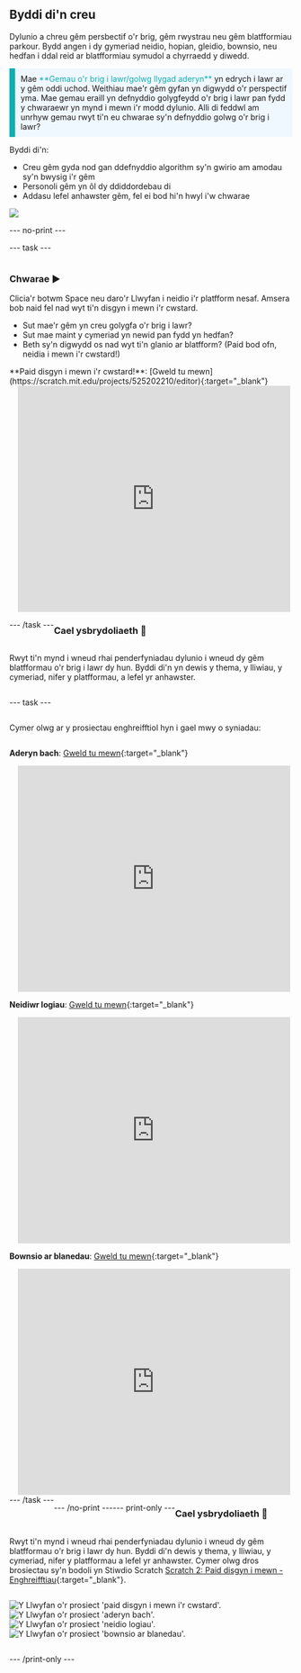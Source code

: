 ## Byddi di'n creu

Dylunio a chreu gêm persbectif o'r brig, gêm rwystrau neu gêm blatfformiau parkour. Bydd angen i dy gymeriad neidio, hopian, gleidio, bownsio, neu hedfan i ddal reid ar blatfformiau symudol a chyrraedd y diwedd.

<p style="border-left: solid; border-width:10px; border-color: #0faeb0; background-color: aliceblue; padding: 10px;">
Mae <span style="color: #0faeb0">**Gemau o'r brig i lawr/golwg llygad aderyn**</span> yn edrych i lawr ar y gêm oddi uchod. Weithiau mae'r gêm gyfan yn digwydd o'r perspectif yma. Mae gemau eraill yn defnyddio golygfeydd o'r brig i lawr pan fydd y chwaraewr yn mynd i mewn i'r modd dylunio. Alli di feddwl am unrhyw gemau rwyt ti'n eu chwarae sy'n defnyddio golwg o'r brig i lawr? 
</p>

Byddi di'n:
+ Creu gêm gyda nod gan ddefnyddio algorithm sy'n gwirio am amodau sy'n bwysig i'r gêm
+ Personoli gêm yn ôl dy ddiddordebau di
+ Addasu lefel anhawster gêm, fel ei bod hi'n hwyl i'w chwarae

![](images/example-strip.png)

--- no-print ---

--- task ---

<div style="display: flex; flex-wrap: wrap">
<div style="flex-basis: 175px; flex-grow: 1">  

### Chwarae ▶️ 

Clicia'r botwm Space neu daro'r Llwyfan i neidio i'r platfform nesaf. Amsera bob naid fel nad wyt ti'n disgyn i mewn i'r cwstard.

+ Sut mae'r gêm yn creu golygfa o'r brig i lawr? 
+ Sut mae maint y cymeriad yn newid pan fydd yn hedfan? 
+ Beth sy'n digwydd os nad wyt ti'n glanio ar blatfform? (Paid bod ofn, neidia i mewn i'r cwstard!)

</div>

<div>
**Paid disgyn i mewn i'r cwstard!**: [Gweld tu mewn](https://scratch.mit.edu/projects/525202210/editor){:target="_blank"}
<div class="scratch-preview" style="margin-left: 15px;">
  <iframe allowtransparency="true" width="485" height="402" src="https://scratch.mit.edu/projects/embed/525202210/?autostart=false" frameborder="0"></iframe>
</div>

</div>

--- /task ---

### Cael ysbrydoliaeth 💭

Rwyt ti'n mynd i wneud rhai penderfyniadau dylunio i wneud dy gêm blatfformau o'r brig i lawr dy hun. Byddi di'n yn dewis y thema, y lliwiau, y cymeriad, nifer y platfformau, a lefel yr anhawster.

--- task ---

Cymer olwg ar y prosiectau enghreifftiol hyn i gael mwy o syniadau:

**Aderyn bach**: [Gweld tu mewn](https://scratch.mit.edu/projects/525236983/editor){:target="_blank"}
<div class="scratch-preview" style="margin-left: 15px;">
  <iframe allowtransparency="true" width="485" height="402" src="https://scratch.mit.edu/projects/embed/525236983/?autostart=false" frameborder="0"></iframe>
</div>

**Neidiwr logiau**: [Gweld tu mewn](https://scratch.mit.edu/projects/525236345/editor){:target="_blank"}
<div class="scratch-preview" style="margin-left: 15px;">
  <iframe allowtransparency="true" width="485" height="402" src="https://scratch.mit.edu/projects/embed/525236345/?autostart=false" frameborder="0"></iframe>
</div>

**Bownsio ar blanedau**: [Gweld tu mewn](https://scratch.mit.edu/projects/525236603/editor){:target="_blank"}
<div class="scratch-preview" style="margin-left: 15px;">
  <iframe allowtransparency="true" width="485" height="402" src="https://scratch.mit.edu/projects/embed/525236603/?autostart=false" frameborder="0"></iframe>
</div>
--- /task ---

--- /no-print ---

--- print-only ---

### Cael ysbrydoliaeth 💭

Rwyt ti'n mynd i wneud rhai penderfyniadau dylunio i wneud dy gêm blatfformau o'r brig i lawr dy hun. Byddi di'n dewis y thema, y lliwiau, y cymeriad, nifer y platfformau a lefel yr anhawster. Cymer olwg dros brosiectau sy'n bodoli yn Stiwdio Scratch [Scratch 2: Paid disgyn i mewn - Enghreifftiau](https://scratch.mit.edu/studios/29599110/){:target="_blank"}.

![Y Llwyfan o'r prosiect 'paid disgyn i mewn i'r cwstard'.](images/custard.png) ![Y Llwyfan o'r prosiect 'aderyn bach'.](images/bird.png) ![Y Llwyfan o'r prosiect 'neidio logiau'.](images/frog.png) ![Y Llwyfan o'r prosiect 'bownsio ar blanedau'.](images/space.png)

--- /print-only ---

 
